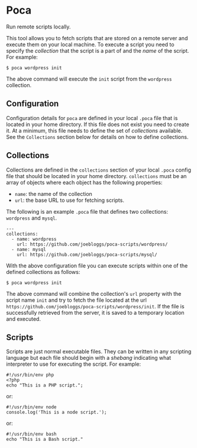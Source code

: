 Poca
====

Run remote scripts locally.

This tool allows you to fetch scripts that are stored on a remote
server and execute them on your local machine. To execute a script
you need to specify the *collection* that the script is a part of and
the *name* of the script. For example:

    $ poca wordpress init

The above command will execute the `init` script from the `wordpress`
collection.

## Configuration

Configuration details for `poca` are defined in your local `.poca`
file that is located in your home directory. If this file does not
exist you need to create it. At a minimum, this file needs to define
the set of *collections* available. See the `Collections` section
below for details on how to define collections.

## Collections

Collections are defined in the `collections` section of your local
`.poca` config file that should be located in your home directory.
`collections` must be an array of objects where each object has the
following properties:

  - `name`: the name of the collection
  - `url`: the base URL to use for fetching scripts.

The following is an example `.poca` file that defines two
collections: `wordpress` and `mysql`.

    ---
    collections:
      - name: wordpress
        url: https://github.com/joebloggs/poca-scripts/wordpress/
      - name: mysql
        url: https://github.com/joebloggs/poca-scripts/mysql/

With the above configuration file you can execute scripts within
one of the defined collections as follows:

    $ poca wordpress init

The above command will combine the collection's `url` property with
the script name `init` and try to fetch the file located at the url
`https://github.com/joebloggs/poca-scripts/wordpress/init`. If the
file is successfully retrieved from the server, it is saved to a
temporary location and executed.

## Scripts

Scripts are just normal executable files. They can be written in
any scripting language but each file should begin with a *shebang*
indicating what interpreter to use for executing the script. For
example:

    #!/usr/bin/env php
    <?php
    echo "This is a PHP script.";

or:

    #!/usr/bin/env node
    console.log('This is a node script.');

or:

    #!/usr/bin/env bash
    echo "This is a Bash script."
